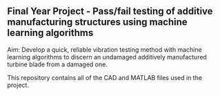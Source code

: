 ## Final Year Project - Pass/fail testing of additive manufacturing structures using machine learning algorithms

Aim: Develop a quick, reliable vibration testing method with machine learning algorithms to discern an undamaged additively manufactured turbine blade from a damaged one.

This repository contains all of the CAD and MATLAB files used in the project.
